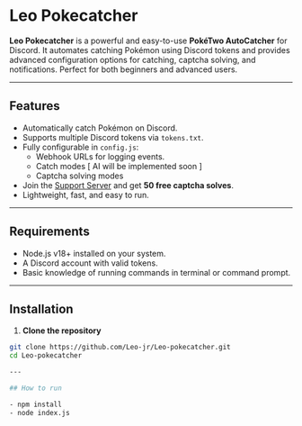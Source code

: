 # Leo Pokecatcher

**Leo Pokecatcher** is a powerful and easy-to-use **PokéTwo AutoCatcher** for Discord. It automates catching Pokémon using Discord tokens and provides advanced configuration options for catching, captcha solving, and notifications. Perfect for both beginners and advanced users.

---

## Features

- Automatically catch Pokémon on Discord.
- Supports multiple Discord tokens via `tokens.txt`.
- Fully configurable in `config.js`:
  - Webhook URLs for logging events.
  - Catch modes [ AI will be implemented soon ]
  - Captcha solving modes 
- Join the [Support Server](https://discord.gg/X7Qh3hA9ge) and get **50 free captcha solves**.
- Lightweight, fast, and easy to run.

---

## Requirements

- Node.js v18+ installed on your system.
- A Discord account with valid tokens.
- Basic knowledge of running commands in terminal or command prompt.

---

## Installation

1. **Clone the repository**

```bash
git clone https://github.com/Leo-jr/Leo-pokecatcher.git
cd Leo-pokecatcher

---

## How to run

- npm install
- node index.js
